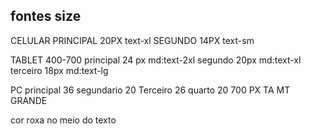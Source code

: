 ## fontes size
CELULAR
PRINCIPAL 20PX text-xl
SEGUNDO 14PX text-sm

TABLET 400-700
principal 24 px md:text-2xl
segundo 20px md:text-xl
terceiro 18px md:text-lg

PC
principal 36
segundario 20
Terceiro 26
quarto 20
700 PX TA MT GRANDE

cor roxa no meio do texto
<span class="text-purple-500 font-spline">